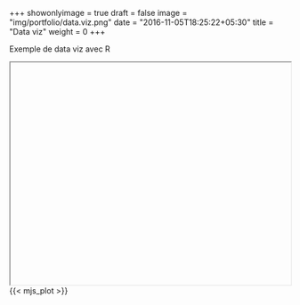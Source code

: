 
+++
showonlyimage = true
draft = false
image = "img/portfolio/data.viz.png"
date = "2016-11-05T18:25:22+05:30"
title = "Data viz"
weight = 0
+++

Exemple de data viz avec R
<!--more-->

<iframe width="100%" height="400"></iframe>
{{< mjs_plot >}}
